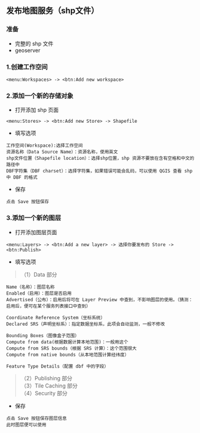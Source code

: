 ## 发布地图服务（shp文件）
### 准备
- 完整的 shp 文件
- geoserver
### 1.创建工作空间
```
<menu:Workspaces> -> <btn:Add new workspace>
```
### 2.添加一个新的存储对象
- 打开添加 shp 页面
```
<menu:Stores> -> <btn:Add new Store> -> Shapefile 
```
- 填写选项
```
工作空间(Workspace):选择工作空间
资源名称（Data Source Name）：资源名称，使用英文
shp文件位置（Shapefile location）：选择shp位置，shp 资源不要放在含有空格和中文的路径中
DBF字符集（DBF charset）：选择字符集，如果错误可能会乱码，可以使用 QGIS 查看 shp 中 DBF 的格式
```
- 保存
```
点击 Save 按钮保存
```
### 3.添加一个新的图层
- 打开添加图层页面
```
<menu:Layers> -> <btn:Add a new layer> -> 选择你要发布的 Store -> <btn:Publish> 
```
- 填写选项
> （1）Data 部分
```
Name（名称）：图层名称
Enabled（启用）：图层是否启用
Advertised（公布）：启用后将可在 Layer Preview 中查到，不影响图层的使用。（猜测：启用后，便可在某个服务列表接口中查到）

Coordinate Reference System（坐标系统）
Declared SRS（声明坐标系）：指定数据坐标系，此项会自动监测，一般不修改

Bounding Boxes（图像盒子范围）
Compute from data(根据数据计算本地范围)：一般用这个
Compute from SRS bounds（根据 SRS 计算）：这个范围很大
Compute from native bounds（从本地范围计算经纬度）

Feature Type Details（配置 dbf 中的字段）
```
> （2）Publishing 部分  
> （3）Tile Caching 部分  
> （4）Security 部分
- 保存
```
点击 Save 按钮保存图层信息
此时图层便可以使用
```
